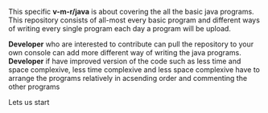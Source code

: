 <p> This specific <b>v-m-r/java</b> is about covering the all the basic java programs. This repository consists of all-most every basic program and different ways of writing every single program each day a program will be upload. </p>
<p><b>Developer</b> who are interested to contribute can pull the repository to your own console can add more different way of writing the java programs. <b>Developer</b> if have improved version of the code such as less time and space complexive, less time complexive and less space complexive have to arrange the programs relatively in acsending order and commenting the other programs</p>
<p>Lets us start</p>
